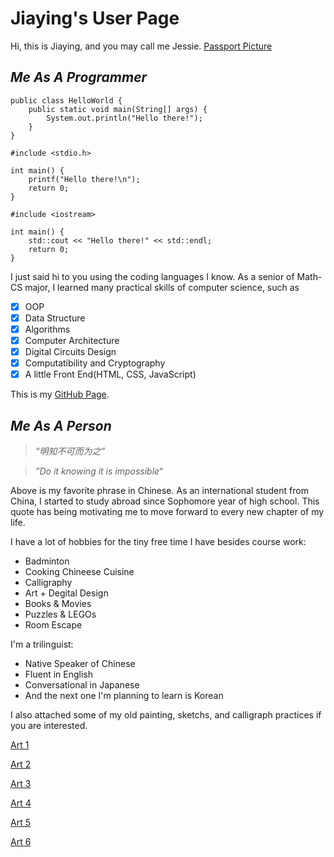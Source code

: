 # **Jiaying's User Page**
Hi, this is Jiaying, and you may call me Jessie.
[Passport Picture](https://github.com/Jessyjy7/CSE-110-Lab1/blob/main/PassportPic.JPG)

## _Me As A Programmer_
```
public class HelloWorld {
    public static void main(String[] args) {
        System.out.println("Hello there!");
    }
}
```
```
#include <stdio.h>

int main() {
    printf("Hello there!\n");
    return 0;
}
```
```
#include <iostream>

int main() {
    std::cout << "Hello there!" << std::endl;
    return 0;
}
```

I just said hi to you using the coding languages I know. As a senior of Math-CS major, I learned many practical skills of computer science, such as
- [x] OOP
- [x] Data Structure
- [x] Algorithms
- [x] Computer Architecture
- [x] Digital Circuits Design
- [x] Computatibility and Cryptography
- [x] A little Front End(HTML, CSS, JavaScript)

This is my [GitHub Page](https://github.com/Jessyjy7?tab=repositories).

## _Me As A Person_
>_“明知不可而为之”_

>_”Do it knowing it is impossible“_

Above is my favorite phrase in Chinese. As an international student from China, I started to study abroad since Sophomore year of high school. This quote has being motivating me to move forward to every new chapter of my life.

I have a lot of hobbies for the tiny free time I have besides course work:
* Badminton
* Cooking Chineese Cuisine
* Calligraphy
* Art + Degital Design
* Books & Movies
* Puzzles & LEGOs
* Room Escape

I'm a trilinguist:
* Native Speaker of Chinese
* Fluent in English
* Conversational in Japanese
* And the next one I'm planning to learn is Korean

I also attached some of my old painting, sketchs, and calligraph practices if you are interested. 

[Art 1](https://github.com/Jessyjy7/CSE-110-Lab1/blob/main/13296918-D39E-401E-B786-612B344611F9.jpeg)

[Art 2](https://github.com/Jessyjy7/CSE-110-Lab1/blob/main/3567AA4F-A9CA-4D4C-8635-06BB3543DB2E.jpeg)

[Art 3](https://github.com/Jessyjy7/CSE-110-Lab1/blob/main/7FDEE564-573B-45B7-8D22-4B5FDE283316.jpeg)

[Art 4](https://github.com/Jessyjy7/CSE-110-Lab1/blob/main/9337CE83-6243-4D36-8B70-03A3B07DFFE1.jpeg)

[Art 5](https://github.com/Jessyjy7/CSE-110-Lab1/blob/main/AEDA2CD1-5C72-4B32-AC35-0886B2A5A330.jpeg)

[Art 6](https://github.com/Jessyjy7/CSE-110-Lab1/blob/main/94A72B3E-D3EF-4644-805C-07D0C249D416.jpeg)


